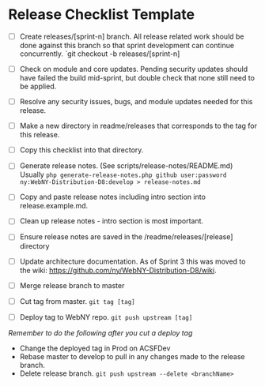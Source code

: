 # Release Checklist Template
 
- [ ] Create releases/[sprint-n] branch. All release related work should be done against this branch so that sprint development can continue concurrently. `git checkout -b releases/[sprint-n]
- [ ] Check on module and core updates. Pending security updates should have failed the build mid-sprint, but double check that none still need to be applied. 
- [ ] Resolve any security issues, bugs, and module updates needed for this release.
- [ ] Make a new directory in readme/releases that corresponds to the tag for this release.
- [ ] Copy this checklist into that directory.
- [ ] Generate release notes. (See scripts/release-notes/README.md) Usually `php generate-release-notes.php github user:password ny:WebNY-Distribution-D8:develop > release-notes.md`
- [ ] Copy and paste release notes including intro section into release.example.md.
- [ ] Clean up release notes - intro section is most important.
- [ ] Ensure release notes are saved in the /readme/releases/[release] directory
- [ ] Update architecture documentation. As of Sprint 3 this was moved to the wiki: https://github.com/ny/WebNY-Distribution-D8/wiki.
- [ ] Merge release branch to master
- [ ] Cut tag from master. `git tag [tag]`
- [ ] Deploy tag to WebNY repo. `git push upstream [tag]`


*Remember to do the following after you cut a deploy tag*
- Change the deployed tag in Prod on ACSFDev
- Rebase master to develop to pull in any changes made to the release branch.
- Delete release branch. `git push upstream --delete <branchName>`
